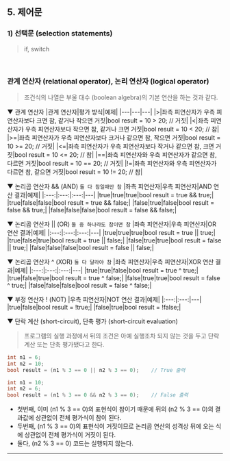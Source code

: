 ## 5. 제어문
### 1) 선택문 (selection statements)
> if, switch
<br>

### 관계 연산자 (relational operator), 논리 연산자 (logical operator)
> 조건식의 나열은 부울 대수 (boolean algebra)의 기본 연산을 하는 것과 같다.

▼ 관계 연산자
|관계 연산자|평가 방식|예제|
|---|---|---|
|>|좌측 피연산자가 우측 피연산자보다 크면 참, 같거나 작으면 거짓|bool result = 10 > 20;  // 거짓|
|<|좌측 피연산자가 우측 피연산자보다 작으면 참, 같거나 크면 거짓|bool result = 10 < 20;  // 참|
|>=|좌측 피연산자가 우측 피연산자보다 크거나 같으면 참, 작으면 거짓|bool result = 10 >= 20;  // 거짓|
|<=|좌측 피연산자가 우측 피연산자보다 작거나 같으면 참, 크면 거짓|bool result = 10 <= 20;  // 참|
|==|좌측 피연산자와 우측 피연산자가 같으면 참, 다르면 거짓|bool result = 10 == 20;  // 거짓|
|!=|좌측 피연산자와 우측 피연산자가 다르면 참, 같으면 거짓|bool result = 10 != 20;  // 참|
<br>

▼ 논리곱 연산자 && (AND) `둘 다 참일때만 참`
|좌측 피연산자|우측 피연산자|AND 연산 결과|예제|
|:---:|:---:|:---:|---|
|true|true|true|bool result = true && true;|
|true|false|false|bool result = true && false;|
|false|true|false|bool result = false && true;|
|false|false|false|bool result = false && false;|
<br>

▼ 논리곱 연산자 || (OR) `둘 중 하나라도 참이면 참`
|좌측 피연산자|우측 피연산자|OR 연산 결과|예제|
|:---:|:---:|:---:|---|
|true|true|true|bool result = true \|\| true;|
|true|false|true|bool result = true \|\| false;|
|false|true|true|bool result = false \|\| true;|
|false|false|false|bool result = false \|\| false;|
<br>

▼ 논리곱 연산자 ^ (XOR) `둘 다 달라야 참`
|좌측 피연산자|우측 피연산자|XOR 연산 결과|예제|
|:---:|:---:|:---:|---|
|true|true|false|bool result = true ^ true;|
|true|false|true|bool result = true ^ false;|
|false|true|true|bool result = false ^ true;|
|false|false|false|bool result = false ^ false;|
<br>

▼ 부정 연산자 ! (NOT)
|우측 피연산자|NOT 연산 결과|예제|
|:---:|:---:|---|
|true|false|bool result = !true;|
|false|true|bool result = !false;|
<br>

▼ 단락 계산 (short-circuit), 단축 평가 (short-circuit evaluation)
> 프로그램의 실행 과정에서 뒤의 조건은 아예 실행조차 되지 않는 것을 두고 단락 계산 또는 단축 평가됐다고 한다.

```csharp
int n1 = 6;
int n2 = 10;
bool result = (n1 % 3 == 0 || n2 % 3 == 0);    // True 출력

int n1 = 10;
int n2 = 6;
bool result = (n1 % 3 == 0 && n2 % 3 == 0);    // False 출력
```
- 첫번째, 이미 (n1 % 3 == 0)의 표현식이 참이기 때문에 뒤의 (n2 % 3 == 0)의 결과값에 상관없이 전체 평가식이 참이 된다.
- 두번째, (n1 % 3 == 0)의 표현식이 거짓이므로 논리곱 연산의 성격상 뒤에 오는 식에 상관없이 전체 평가식이 거짓이 된다.
- 둘다, (n2 % 3 == 0) 코드는 실행되지 않는다.

****
<br>
